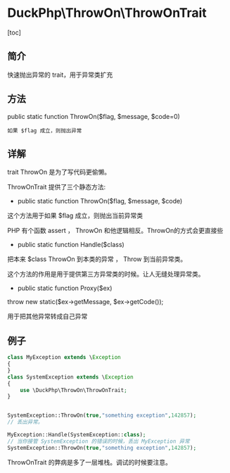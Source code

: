 # DuckPhp\ThrowOn\ThrowOnTrait
[toc]

## 简介
快速抛出异常的 trait，用于异常类扩充

## 方法
public static function ThrowOn($flag, $message, $code=0)

    如果 $flag 成立，则抛出异常
## 详解

trait ThrowOn 是为了写代码更偷懒。

ThrowOnTrait 提供了三个静态方法:

* public static function ThrowOn($flag, $message, $code)

这个方法用于如果 $flag 成立，则抛出当前异常类

PHP 有个函数 assert ， ThrowOn 和他逻辑相反。ThrowOn的方式会更直接些

* public static function Handle($class)

把本来 $class ThrowOn 到本类的异常 ， Throw 到当前异常类。

这个方法的作用是用于提供第三方异常类的时候。让人无缝处理异常类。

* public static function Proxy($ex)

throw new static($ex->getMessage, $ex->getCode());

用于把其他异常转成自己异常
## 例子
```php
class MyException extends \Exception
{
}
class SystemException extends \Exception
{
    use \DuckPhp\ThrowOn\ThrowOnTrait;
}


SystemException::ThrowOn(true,"something exception",142857);
// 丢出异常。

MyException::Handle(SystemException::class);
// 当你接管 SystemException 的错误的时候，丢出 MyException 异常
SystemException::ThrowOn(true,"something exception",142857);

```

ThrowOnTrait 的弊病是多了一层堆栈。调试的时候要注意。

